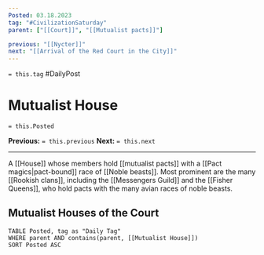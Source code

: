 ```yaml
---
Posted: 03.18.2023
tag: "#CivilizationSaturday"
parent: ["[[Court]]", "[[Mutualist pacts]]"]

previous: "[[Nycter]]"
next: "[[Arrival of the Red Court in the City]]"
---
```

`= this.tag` #DailyPost 
# Mutualist House
`= this.Posted`

**Previous:** `= this.previous`
**Next:** `= this.next`

---

A [[House]] whose members hold [[mutualist pacts]] with a [[Pact magics|pact-bound]] race of [[Noble beasts]]. Most prominent are the many [[Rookish clans]], including the [[Messengers Guild]] and the [[Fisher Queens]], who hold pacts with the many avian races of noble beasts.

## Mutualist Houses of the Court
```dataview
TABLE Posted, tag as "Daily Tag"
WHERE parent AND contains(parent, [[Mutualist House]])
SORT Posted ASC
```
